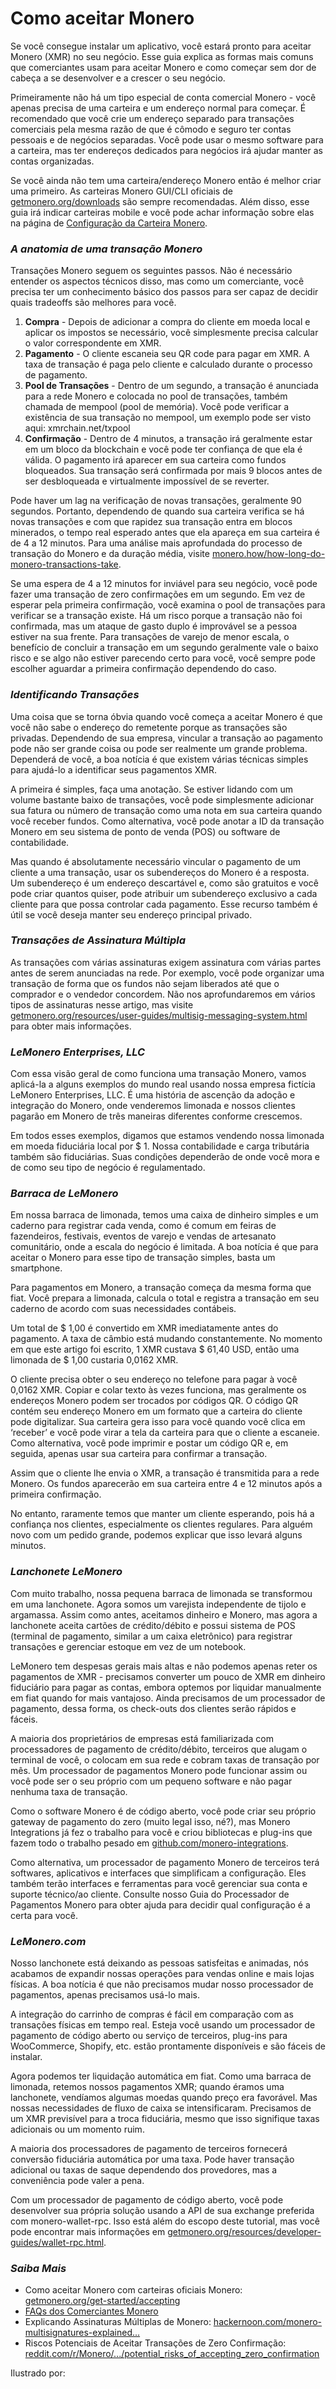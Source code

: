 # Como aceitar Monero

Se você consegue instalar um aplicativo, você estará pronto para aceitar Monero (XMR) no seu negócio. Esse guia explica as formas mais comuns que comerciantes usam para aceitar Monero e como começar sem dor de cabeça a se desenvolver e a crescer o seu negócio.

Primeiramente não há um tipo especial de conta comercial Monero - você apenas precisa de uma carteira e um endereço normal para começar. É recomendado que você crie um endereço separado para transações comerciais pela mesma razão de que é cômodo e seguro ter contas pessoais e de negócios separadas. Você pode usar o mesmo software para a carteira, mas ter endereços dedicados para negócios irá ajudar manter as contas organizadas.

Se você ainda não tem uma carteira/endereço Monero então é melhor criar uma primeiro. As carteiras Monero GUI/CLI oficiais de [getmonero.org/downloads](https://www.getmonero.org/pt-br/downloads/index.html) são sempre recomendadas. Além disso, esse guia irá indicar carteiras mobile e você pode achar informação sobre elas na página de [Configuração da Carteira Monero](https://www.monerooutreach.org/stories/monero-wallet-quickstart.html). 

### _A anatomia de uma transação Monero_

Transações Monero seguem os seguintes passos. Não é necessário entender os aspectos técnicos disso, mas como um comerciante, você precisa ter um conhecimento básico dos passos para ser capaz de decidir quais tradeoffs são melhores para você.

1. **Compra** - Depois de adicionar a compra do cliente em moeda local e aplicar os impostos se necessário, você simplesmente precisa calcular o valor correspondente em XMR.
2. **Pagamento** - O cliente escaneia seu QR code para pagar em XMR. A taxa de transação é paga pelo cliente e calculado durante o processo de pagamento.	
3. **Pool de Transações** - Dentro de um segundo, a transação é anunciada para a rede Monero e colocada no pool de transações, também chamada de mempool (pool de memória). Você pode verificar a existência de sua transação no mempool, um exemplo pode ser visto aqui: xmrchain.net/txpool
4. **Confirmação** - Dentro de 4 minutos, a transação irá geralmente estar em um bloco da blockchain e você pode ter confiança de que ela é válida. O pagamento irá aparecer em sua carteira como fundos bloqueados. Sua transação será confirmada por mais 9 blocos antes de ser desbloqueada e virtualmente impossível de se reverter.
    
Pode haver um lag na verificação de novas transações, geralmente 90 segundos. Portanto, dependendo de quando sua carteira verifica se há novas transações e com que rapidez sua transação entra em blocos minerados, o tempo real esperado antes que ela apareça em sua carteira é de 4 a 12 minutos. Para uma análise mais aprofundada do processo de transação do Monero e da duração média, visite [monero.how/how-long-do-monero-transactions-take](https://www.monero.how/how-long-do-monero-transactions-take).

Se uma espera de 4 a 12 minutos for inviável para seu negócio, você pode fazer uma transação de zero confirmações em um segundo. Em vez de esperar pela primeira confirmação, você examina o pool de transações para verificar se a transação existe. Há um risco porque a transação não foi confirmada, mas um ataque de gasto duplo é improvável se a pessoa estiver na sua frente. Para transações de varejo de menor escala, o benefício de concluir a transação em um segundo geralmente vale o baixo risco e se algo não estiver parecendo certo para você, você sempre pode escolher aguardar a primeira confirmação dependendo do caso.

### _Identificando Transações_

Uma coisa que se torna óbvia quando você começa a aceitar Monero é que você não sabe o endereço do remetente porque as transações são privadas. Dependendo de sua empresa, vincular a transação ao pagamento pode não ser grande coisa ou pode ser realmente um grande problema. Dependerá de você, a boa notícia é que existem várias técnicas simples para ajudá-lo a identificar seus pagamentos XMR.

A primeira é simples, faça uma anotação. Se estiver lidando com um volume bastante baixo de transações, você pode simplesmente adicionar sua fatura ou número de transação como uma nota em sua carteira quando você receber fundos. Como alternativa, você pode anotar a ID da transação Monero em seu sistema de ponto de venda (POS) ou software de contabilidade.

Mas quando é absolutamente necessário vincular o pagamento de um cliente a uma transação, usar os subendereços do Monero é a resposta. Um subendereço é um endereço descartável e, como são gratuitos e você pode criar quantos quiser, pode atribuir um subendereço exclusivo a cada cliente para que possa controlar cada pagamento. Esse recurso também é útil se você deseja manter seu endereço principal privado.

### _Transações de Assinatura Múltipla_

As transações com várias assinaturas exigem assinatura com várias partes antes de serem anunciadas na rede. Por exemplo, você pode organizar uma transação de forma que os fundos não sejam liberados até que o comprador e o vendedor concordem. Não nos aprofundaremos em vários tipos de assinaturas nesse artigo, mas visite [getmonero.org/resources/user-guides/multisig-messaging-system.html](https://www.getmonero.org/pt-br/resources/user-guides/multisig-messaging-system.html) para obter mais informações.

### _LeMonero Enterprises, LLC_

Com essa visão geral de como funciona uma transação Monero, vamos aplicá-la a alguns exemplos do mundo real usando nossa empresa fictícia LeMonero Enterprises, LLC. É uma história de ascenção da adoção e integração do Monero, onde venderemos limonada e nossos clientes pagarão em Monero de três maneiras diferentes conforme crescemos.

Em todos esses exemplos, digamos que estamos vendendo nossa limonada em moeda fiduciária local por $ 1. Nossa contabilidade e carga tributária também são fiduciárias. Suas condições dependerão de onde você mora e de como seu tipo de negócio é regulamentado.

### _Barraca de LeMonero_

Em nossa barraca de limonada, temos uma caixa de dinheiro simples e um caderno para registrar cada venda, como é comum em feiras de fazendeiros, festivais, eventos de varejo e vendas de artesanato comunitário, onde a escala do negócio é limitada. A boa notícia é que para aceitar o Monero para esse tipo de transação simples, basta um smartphone.

Para pagamentos em Monero, a transação começa da mesma forma que fiat. Você prepara a limonada, calcula o total e registra a transação em seu caderno de acordo com suas necessidades contábeis.

Um total de $ 1,00 é convertido em XMR imediatamente antes do pagamento. A taxa de câmbio está mudando constantemente. No momento em que este artigo foi escrito, 1 XMR custava $ 61,40 USD, então uma limonada de $ 1,00 custaria 0,0162 XMR.

O cliente precisa obter o seu endereço no telefone para pagar à você 0,0162 XMR. Copiar e colar texto às vezes funciona, mas geralmente os endereços Monero podem ser trocados por códigos QR. O código QR contém seu endereço Monero em um formato que a carteira do cliente pode digitalizar. Sua carteira gera isso para você quando você clica em ‘receber’ e você pode virar a tela da carteira para que o cliente a escaneie. Como alternativa, você pode imprimir e postar um código QR e, em seguida, apenas usar sua carteira para confirmar a transação.

Assim que o cliente lhe envia o XMR, a transação é transmitida para a rede Monero. Os fundos aparecerão em sua carteira entre 4 e 12 minutos após a primeira confirmação.

No entanto, raramente temos que manter um cliente esperando, pois há a confiança nos clientes, especialmente os clientes regulares. Para alguém novo com um pedido grande, podemos explicar que isso levará alguns minutos.

### _Lanchonete LeMonero_

Com muito trabalho, nossa pequena barraca de limonada se transformou em uma lanchonete. Agora somos um varejista independente de tijolo e argamassa. Assim como antes, aceitamos dinheiro e Monero, mas agora a lanchonete aceita cartões de crédito/débito e possui sistema de POS (terminal de pagamento, similar a um caixa eletrônico) para registrar transações e gerenciar estoque em vez de um notebook.

LeMonero tem despesas gerais mais altas e não podemos apenas reter os pagamentos de XMR - precisamos converter um pouco de XMR em dinheiro fiduciário para pagar as contas, embora optemos por liquidar manualmente em fiat quando for mais vantajoso. Ainda precisamos de um processador de pagamento, dessa forma, os check-outs dos clientes serão rápidos e fáceis.

A maioria dos proprietários de empresas está familiarizada com processadores de pagamento de crédito/débito, terceiros que alugam o terminal de você, o colocam em sua rede e cobram taxas de transação por mês. Um processador de pagamentos Monero pode funcionar assim ou você pode ser o seu próprio com um pequeno software e não pagar nenhuma taxa de transação.

Como o software Monero é de código aberto, você pode criar seu próprio gateway de pagamento do zero (muito legal isso, né?), mas Monero Integrations já fez o trabalho para você e criou bibliotecas e plug-ins que fazem todo o trabalho pesado em [github.com/monero-integrations](https://github.com/monero-integrations).

Como alternativa, um processador de pagamento Monero de terceiros terá softwares, aplicativos e interfaces que simplificam a configuração. Eles também terão interfaces e ferramentas para você gerenciar sua conta e suporte técnico/ao cliente. Consulte nosso Guia do Processador de Pagamentos Monero para obter ajuda para decidir qual configuração é a certa para você.

### _LeMonero.com_

Nosso lanchonete está deixando as pessoas satisfeitas e animadas, nós acabamos de expandir nossas operações para vendas online e mais lojas físicas. A boa notícia é que não precisamos mudar nosso processador de pagamentos, apenas precisamos usá-lo mais.

A integração do carrinho de compras é fácil em comparação com as transações físicas em tempo real. Esteja você usando um processador de pagamento de código aberto ou serviço de terceiros, plug-ins para WooCommerce, Shopify, etc. estão prontamente disponíveis e são fáceis de instalar.

Agora podemos ter liquidação automática em fiat. Como uma barraca de limonada, retemos nossos pagamentos XMR; quando éramos uma lanchonete, vendíamos algumas moedas quando preço era favorável. Mas nossas necessidades de fluxo de caixa se intensificaram. Precisamos de um XMR previsível para a troca fiduciária, mesmo que isso signifique taxas adicionais ou um momento ruim.

A maioria dos processadores de pagamento de terceiros fornecerá conversão fiduciária automática por uma taxa. Pode haver transação adicional ou taxas de saque dependendo dos provedores, mas a conveniência pode valer a pena.

Com um processador de pagamento de código aberto, você pode desenvolver sua própria solução usando a API de sua exchange preferida com monero-wallet-rpc. Isso está além do escopo deste tutorial, mas você pode encontrar mais informações em [getmonero.org/resources/developer-guides/wallet-rpc.html](https://www.getmonero.org/pt-br/resources/developer-guides/wallet-rpc.html).

### _Saiba Mais_

- Como aceitar Monero com carteiras oficiais Monero: [getmonero.org/get-started/accepting](https://www.getmonero.org/pt-br/get-started/accepting/index.html)
- [FAQs dos Comerciantes Monero](https://www.monerooutreach.org/merchants/monero-merchant-faqs.html)
- Explicando Assinaturas Múltiplas de Monero: [hackernoon.com/monero-multisignatures-explained...](https://hackernoon.com/monero-multisignatures-explained-46b247b098a7)
- Riscos Potenciais de Aceitar Transações de Zero Confirmação: [reddit.com/r/Monero/.../potential_risks_of_accepting_zero_confirmation](https://www.reddit.com/r/Monero/comments/7s937y/potential_risks_of_accepting_zero_confirmation/)

Ilustrado por:
